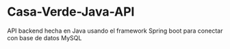 # Casa-Verde-Java-API
API backend hecha en Java usando el framework Spring boot para conectar con base de datos MySQL
